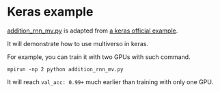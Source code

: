 # Keras example

[addition_rnn_mv.py](./addition_rnn_mv.py) is adapted from
[a keras official example](https://github.com/fchollet/keras/blob/master/examples/addition_rnn.py).


It will demonstrate how to use multiverso in keras.

For example, you can train it with two GPUs with such command.
```
mpirun -np 2 python addition_rnn_mv.py
```

It will reach `val_acc: 0.99+` much earlier than training with only one GPU.
